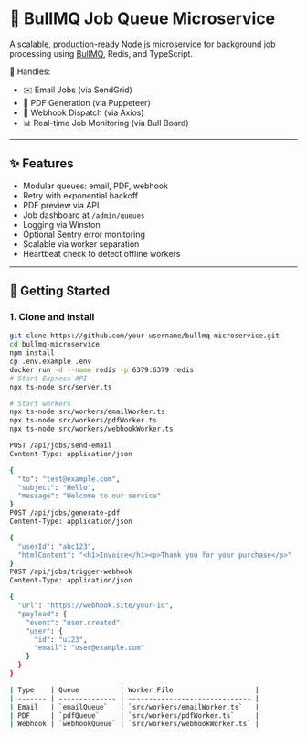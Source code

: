 # 🧵 BullMQ Job Queue Microservice

A scalable, production-ready Node.js microservice for background job processing using [BullMQ](https://docs.bullmq.io/), Redis, and TypeScript.

🔨 Handles:
- ✉️ Email Jobs (via SendGrid)
- 📄 PDF Generation (via Puppeteer)
- 🔗 Webhook Dispatch (via Axios)
- 📊 Real-time Job Monitoring (via Bull Board)

---

## ✨ Features

- Modular queues: email, PDF, webhook
- Retry with exponential backoff
- PDF preview via API
- Job dashboard at `/admin/queues`
- Logging via Winston
- Optional Sentry error monitoring
- Scalable via worker separation
- Heartbeat check to detect offline workers

---

## 🚀 Getting Started

### 1. Clone and Install

```bash
git clone https://github.com/your-username/bullmq-microservice.git
cd bullmq-microservice
npm install
cp .env.example .env
docker run -d --name redis -p 6379:6379 redis
# Start Express API
npx ts-node src/server.ts

# Start workers
npx ts-node src/workers/emailWorker.ts
npx ts-node src/workers/pdfWorker.ts
npx ts-node src/workers/webhookWorker.ts

POST /api/jobs/send-email
Content-Type: application/json

{
  "to": "test@example.com",
  "subject": "Hello",
  "message": "Welcome to our service"
}
POST /api/jobs/generate-pdf
Content-Type: application/json

{
  "userId": "abc123",
  "htmlContent": "<h1>Invoice</h1><p>Thank you for your purchase</p>"
}
POST /api/jobs/trigger-webhook
Content-Type: application/json

{
  "url": "https://webhook.site/your-id",
  "payload": {
    "event": "user.created",
    "user": {
      "id": "u123",
      "email": "user@example.com"
    }
  }
}

| Type    | Queue          | Worker File                    |
| ------- | -------------- | ------------------------------ |
| Email   | `emailQueue`   | `src/workers/emailWorker.ts`   |
| PDF     | `pdfQueue`     | `src/workers/pdfWorker.ts`     |
| Webhook | `webhookQueue` | `src/workers/webhookWorker.ts` |
